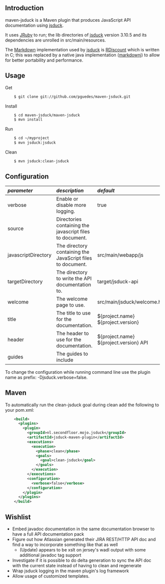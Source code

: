 Introduction
------------

maven-jsduck is a Maven plugin that produces JavaScript API documentation using [jsduck](http://rubygems.org/gems/jsduck).

It uses [JRuby](http://www.jruby.org/) to run; the lib directories of [jsduck](http://rubygems.org/gems/jsduck)
version 3.10.5 and its dependencies are unrolled in src/main/resources.

The [Markdown](http://daringfireball.net/projects/markdown/) implementation used by [jsduck](http://rubygems.org/gems/jsduck)
is [RDiscount](http://rubygems.org/gems/rdiscount) which is written in C; this was replaced by a native java implementation
([markdownj](http://code.google.com/p/markdownj/)) to allow for better portability and performance.


Usage
-----
Get

```sh
    $ git clone git://github.com/pguedes/maven-jsduck.git
```
Install

```sh
    $ cd maven-jsduck/maven-jsduck
    $ mvn install
```
Run

```sh
    $ cd ~/myproject
    $ mvn jsduck:jsduck
```
Clean

```sh
    $ mvn jsduck:clean-jsduck
```

Configuration
-------------

| *parameter*            | *description*                                               | *default*                               |
|:-----------------------|:------------------------------------------------------------|:----------------------------------------|
|  verbose               | Enable or disable more logging.                             |  true                                   |
|  source                | Directories containing the javascript files to document.    |                                         |
|  javascriptDirectory   | The directory containing the JavaScript files to document.  |  src/main/webapp/js                     |
|  targetDirectory       | The directory to write the API documentation to.            |  target/jsduck-api                      |
|  welcome               | The welcome page to use.                                    |  src/main/jsduck/welcome.html           |
|  title                 | The title to use for the documentation.                     |  ${project.name} ${project.version}     |
|  header                | The header to use for the documentation.                    |  ${project.name} ${project.version} API |
|  guides                | The guides to include                                       |                                         |

To change the configuration while running command line use the plugin name as prefix: -Djsduck.verbose=false.

Maven
-----
To automatically run the clean-jsduck goal during clean add the following to your pom.xml:

```xml
    <build>
      <plugins>
        <plugin>
          <groupId>nl.secondfloor.mojo.jsduck</groupId>
          <artifactId>jsduck-maven-plugin</artifactId>
          <executions>
            <execution>
              <phase>clean</phase>
              <goals>
                <goal>clean-jsduck</goal>
              </goals>
            </execution>
          </executions>
          <configuration>
            <verbose>false</verbose>
          </configuration>
        </plugin>
      </plugins>
    </build>
```

Wishlist
--------
* Embed javadoc documentation in the same documentation browser to have a full API documentation pack
* Figure out how Atlassian generated their JIRA REST/HTTP API doc and find a way to incorporate something like that as well
  * (Update) appears to be xslt on jersey's wadl output with some additional javadoc tag support
* Investigate if it is possible to do delta generation to sync the API doc with the current state instead of having to clean and regenerate
* Wrap jsduck logging in the maven plugin's log framework
* Allow usage of customized templates.
